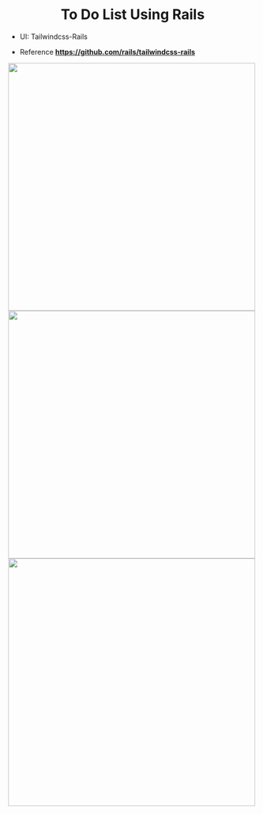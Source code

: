 <h1 align="center">To Do List Using Rails</h1>

- UI: Tailwindcss-Rails

- Reference **https://github.com/rails/tailwindcss-rails**

<img src="https://m7madmagdy.github.io/pages/todolist3.png" width="500" align="left"/>
<img src="https://m7madmagdy.github.io/pages/todolist2.png" width="500" align="left"/>
<img src="https://m7madmagdy.github.io/pages/todolist1.png" width="500" align="left"/>
